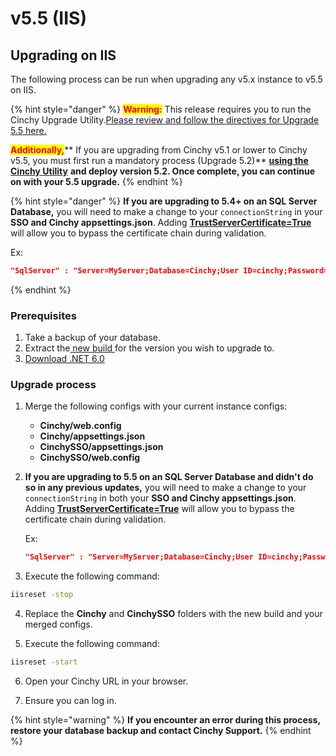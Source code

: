 # v5.5 (IIS)

## Upgrading on IIS

The following process can be run when upgrading any v5.x instance to v5.5 on IIS.

{% hint style="danger" %}
<mark style="color:red;">**Warning:**</mark> This release requires you to run the Cinchy Upgrade Utility.[Please review and follow the directives for Upgrade 5.5 here.](https://app.gitbook.com/o/-LDtM6UlhGoQ91uwM5SF/s/F1vvLbEMfTF1UqCFU9hs/\~/changes/287/deployment-guide/upgrade-guides/upgrades/cinchy-upgrade-utility)

<mark style="color:red;">**Additionally,**</mark>** If you are upgrading from Cinchy v5.1 or lower to Cinchy v5.5, you must first run a mandatory process (Upgrade 5.2)** [**using the Cinchy Utility**](https://app.gitbook.com/o/-LDtM6UlhGoQ91uwM5SF/s/F1vvLbEMfTF1UqCFU9hs/\~/changes/287/deployment-guide/upgrade-guides/upgrades/cinchy-upgrade-utility) **and deploy version 5.2.  Once complete, you can continue on with your 5.5 upgrade.**
{% endhint %}

{% hint style="danger" %}
**If you are upgrading to 5.4+ on an SQL Server Database,** you will need to make a change to your `connectionString` in your **SSO and Cinchy appsettings.json**. Adding [**TrustServerCertificate=True**](https://learn.microsoft.com/en-us/dotnet/api/system.data.sqlclient.sqlconnectionstringbuilder.trustservercertificate?view=dotnet-plat-ext-6.0) will allow you to bypass the certificate chain during validation.

Ex:

```json
"SqlServer" : "Server=MyServer;Database=Cinchy;User ID=cinchy;Password=password;Trusted_Connection=False;Connection Timeout=30;Min Pool Size=10;TrustServerCertificate=True"
```
{% endhint %}

### Prerequisites

1. Take a backup of your database.
2. Extract the[ new build ](https://platform.docs.cinchy.com/deployment-guide/deployment-guides/deployment-planning-overview-and-checklist/deployment-prerequisites#4.1-access-the-artifacts) for the version you wish to upgrade to.
3. [Download .NET 6.0](https://dotnet.microsoft.com/en-us/download/dotnet/6.0)

### Upgrade process

1. Merge the following configs with your current instance configs:
   * **Cinchy/web.config**
   * **Cinchy/appsettings.json**
   * **CinchySSO/appsettings.json**
   * **CinchySSO/web.config**
2.  **If you are upgrading to 5.5 on an SQL Server Database and didn't do so in any previous updates,** you will need to make a change to your `connectionString` in both your **SSO and Cinchy appsettings.json**. Adding [**TrustServerCertificate=True**](https://learn.microsoft.com/en-us/dotnet/api/system.data.sqlclient.sqlconnectionstringbuilder.trustservercertificate?view=dotnet-plat-ext-6.0) will allow you to bypass the certificate chain during validation.

    Ex:

    ```json
    "SqlServer" : "Server=MyServer;Database=Cinchy;User ID=cinchy;Password=password;Trusted_Connection=False;Connection Timeout=30;Min Pool Size=10;TrustServerCertificate=True"
    ```
3. Execute the following command:

```bash
iisreset -stop 
```

4.  Replace the **Cinchy** and **CinchySSO** folders with the new build and your merged configs.

5. Execute the following command:

```bash
iisreset -start 
```

6. Open your Cinchy URL in your browser.

7. Ensure you can log in.

{% hint style="warning" %}
**If you encounter an error during this process, restore your database backup and contact Cinchy Support.**
{% endhint %}
